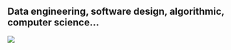 ## Data engineering, software design, algorithmic, computer science...

<img src="http://madagascar.fr.dreamworks.com/images/uploads/characters/_1095/mort_hero.jpg">
